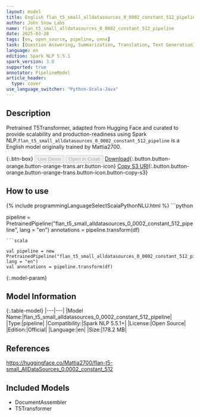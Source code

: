 ```yaml
---
layout: model
title: English flan_t5_small_alldatasources_0_0002_constant_512_pipeline pipeline T5Transformer from Mattia2700
author: John Snow Labs
name: flan_t5_small_alldatasources_0_0002_constant_512_pipeline
date: 2025-03-28
tags: [en, open_source, pipeline, onnx]
task: [Question Answering, Summarization, Translation, Text Generation]
language: en
edition: Spark NLP 5.5.1
spark_version: 3.0
supported: true
annotator: PipelineModel
article_header:
  type: cover
use_language_switcher: "Python-Scala-Java"
---
```


## Description

Pretrained T5Transformer, adapted from Hugging Face and curated to provide scalability and production-readiness using Spark NLP.`flan_t5_small_alldatasources_0_0002_constant_512_pipeline` is a English model originally trained by Mattia2700.

{:.btn-box}
<button class="button button-orange" disabled>Live Demo</button>
<button class="button button-orange" disabled>Open in Colab</button>
[Download](https://s3.amazonaws.com/auxdata.johnsnowlabs.com/public/models/flan_t5_small_alldatasources_0_0002_constant_512_pipeline_en_5.5.1_3.0_1743150253624.zip){:.button.button-orange.button-orange-trans.arr.button-icon}
[Copy S3 URI](s3://auxdata.johnsnowlabs.com/public/models/flan_t5_small_alldatasources_0_0002_constant_512_pipeline_en_5.5.1_3.0_1743150253624.zip){:.button.button-orange.button-orange-trans.button-icon.button-copy-s3}

## How to use



<div class="tabs-box" markdown="1">
{% include programmingLanguageSelectScalaPythonNLU.html %}
```python

pipeline = PretrainedPipeline("flan_t5_small_alldatasources_0_0002_constant_512_pipeline", lang = "en")
annotations =  pipeline.transform(df)   

```
```scala

val pipeline = new PretrainedPipeline("flan_t5_small_alldatasources_0_0002_constant_512_pipeline", lang = "en")
val annotations = pipeline.transform(df)

```
</div>

{:.model-param}
## Model Information

{:.table-model}
|---|---|
|Model Name:|flan_t5_small_alldatasources_0_0002_constant_512_pipeline|
|Type:|pipeline|
|Compatibility:|Spark NLP 5.5.1+|
|License:|Open Source|
|Edition:|Official|
|Language:|en|
|Size:|178.2 MB|

## References

https://huggingface.co/Mattia2700/flan-t5-small_AllDataSources_0.0002_constant_512

## Included Models

- DocumentAssembler
- T5Transformer